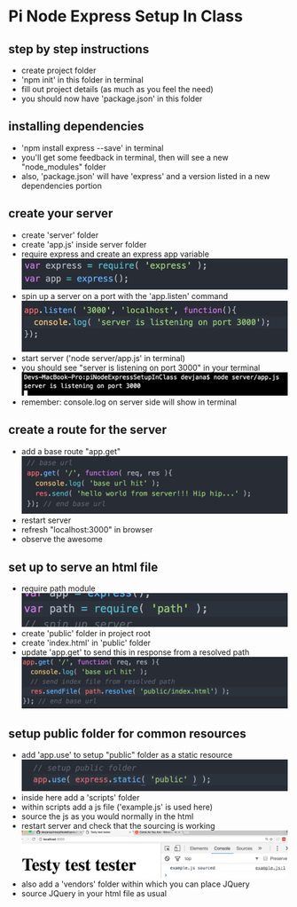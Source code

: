 Pi Node Express Setup In Class
==============================

step by step instructions
-------------------------

* create project folder
* 'npm init' in this folder in terminal
* fill out project details (as much as you feel the need)
* you should now have 'package.json' in this folder

installing dependencies
-----------------------
* 'npm install express --save' in terminal
* you'll get some feedback in terminal, then will see a new "node_modules" folder
* also, 'package.json' will have 'express' and a version listed in a new dependencies portion

create your server
-------------------
* create 'server' folder
* create 'app.js' inside server folder
* require express and create an express app variable
![alt text](images/server_0.png)
* spin up a server on a port with the 'app.listen' command
![alt text](images/server_1.png)
* start server ('node server/app.js' in terminal)
* you should see "server is listening on port 3000" in your terminal
![alt text](images/server_2.png)
* remember: console.log on server side will show in terminal

create a route for the server
-----------------------------
* add a base route "app.get"
![alt text](images/helloWorldServer.png)
* restart server
* refresh "localhost:3000" in browser
* observe the awesome

set up to serve an html file
----------------------------
* require path module
![alt text](images/requirePath.png)
* create 'public' folder in project root
* create 'index.html' in 'public' folder
* update 'app.get' to send this in response from a resolved path
![alt text](images/pathResolve.png)

setup public folder for common resources
----------------------------------------
* add 'app.use' to setup "public" folder as a static resource
![alt text](images/expressStatic.png)
* inside here add a 'scripts' folder
* within scripts add a js file ('example.js' is used here)
* source the js as you would normally in the html
* restart server and check that the sourcing is working
![alt text](images/staticSourced.png)
* also add a 'vendors' folder within which you can place JQuery
* source JQuery in your html file as usual
